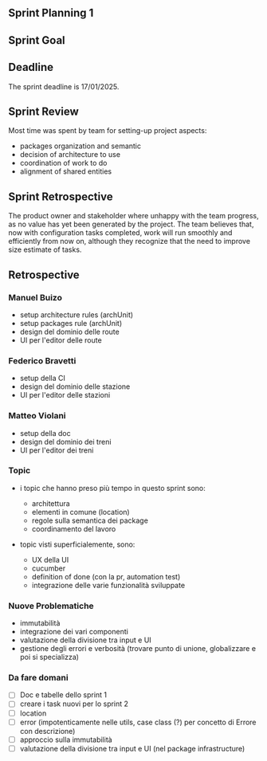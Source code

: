 ## Sprint Planning 1

## Sprint Goal

## Deadline
The sprint deadline is 17/01/2025.

## Sprint Review
Most time was spent by team for setting-up project aspects:
- packages organization and semantic
- decision of architecture to use
- coordination of work to do
- alignment of shared entities

## Sprint Retrospective
The product owner and stakeholder where unhappy with the team progress, as no value has yet been generated by the project. 
The team believes that, now with configuration tasks completed, work will run smoothly and efficiently from now on, although they recognize that the need to improve size estimate of tasks.

## Retrospective

### Manuel Buizo
- setup architecture rules (archUnit)
- setup packages rule (archUnit)
- design del dominio delle route
- UI per l'editor delle route

### Federico Bravetti
- setup della CI
- design del dominio delle stazione
- UI per l'editor delle stazioni

### Matteo Violani
- setup della doc
- design del dominio dei treni
- UI per l'editor dei treni

### Topic
- i topic che hanno preso più tempo in questo sprint sono: 
  - architettura
  - elementi in comune (location)
  - regole sulla semantica dei package
  - coordinamento del lavoro

- topic visti superficialemente, sono:
  - UX della UI
  - cucumber
  - definition of done (con la pr, automation test)
  - integrazione delle varie funzionalità sviluppate


### Nuove Problematiche
- immutabilità
- integrazione dei vari componenti
- valutazione della divisione tra input e UI
- gestione degli errori e verbosità (trovare punto di unione, globalizzare e poi si specializza)

### Da fare domani
- [ ] Doc e tabelle dello sprint 1
- [ ] creare i task nuovi per lo sprint 2
- [ ] location
- [ ] error (impotenticamente nelle utils, case class (?) per concetto di Errore con descrizione)
- [ ] approccio sulla immutabilità
- [ ] valutazione della divisione tra input e UI (nel package infrastructure)